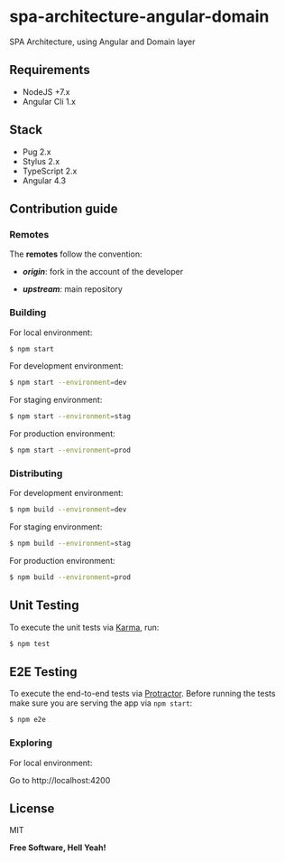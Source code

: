 # spa-architecture-angular-domain
SPA Architecture, using Angular and Domain layer

## Requirements

- NodeJS +7.x
- Angular Cli 1.x

## Stack

- Pug 2.x
- Stylus 2.x
- TypeScript 2.x
- Angular 4.3

## Contribution guide

### Remotes

The **remotes** follow the convention:

- _**origin**_: fork in the account of the developer

- _**upstream**_: main repository

### Building

For local environment:

```sh
$ npm start
```

For development environment:

```sh
$ npm start --environment=dev
```

For staging environment:

```sh
$ npm start --environment=stag
```

For production environment:

```sh
$ npm start --environment=prod
```

### Distributing

For development environment:

```sh
$ npm build --environment=dev
```

For staging environment:

```sh
$ npm build --environment=stag
```

For production environment:

```sh
$ npm build --environment=prod
```

## Unit Testing

To execute the unit tests via [Karma](https://karma-runner.github.io), run:

```sh
$ npm test
```

## E2E Testing

To execute the end-to-end tests via [Protractor](http://www.protractortest.org/).
Before running the tests make sure you are serving the app via `npm start`:

```sh
$ npm e2e
```

### Exploring

For local environment:

Go to http://localhost:4200

## License

MIT

**Free Software, Hell Yeah!**